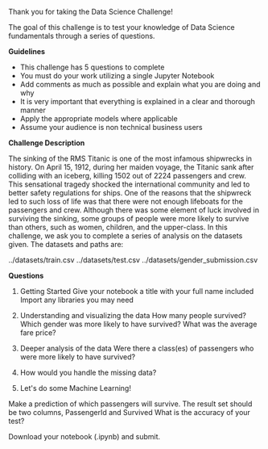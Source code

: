 Thank you for taking the Data Science Challenge!

The goal of this challenge is to test your knowledge of Data Science fundamentals through a series of questions.

<b>Guidelines</b>

<ul>
  <li>This challenge has 5 questions to complete</li>
  <li>You must do your work utilizing a single Jupyter Notebook</li>
  <li>Add comments as much as possible and explain what you are doing and why</li> 
  <li>It is very important that everything is explained in a clear and thorough manner</li>
  <li>Apply the appropriate models where applicable</li>
  <li>Assume your audience is non technical business users</li>
 </ul>

<b>Challenge Description</b>

The sinking of the RMS Titanic is one of the most infamous shipwrecks in history. On April 15, 1912, during her maiden voyage, the Titanic sank after colliding with an iceberg, killing 1502 out of 2224 passengers and crew. This sensational tragedy shocked the international community and led to better safety regulations for ships. One of the reasons that the shipwreck led to such loss of life was that there were not enough lifeboats for the passengers and crew. Although there was some element of luck involved in surviving the sinking, some groups of people were more likely to survive than others, such as women, children, and the upper-class. In this challenge, we ask you to complete a series of analysis on the datasets given. The datasets and paths are:

../datasets/train.csv
../datasets/test.csv
../datasets/gender_submission.csv

<b>Questions</b>

1. Getting Started
Give your notebook a title with your full name included Import any libraries you may need

2. Understanding and visualizing the data
How many people survived? Which gender was more likely to have survived? What was the average fare price?

3. Deeper analysis of the data
Were there a class(es) of passengers who were more likely to have survived?

4. How would you handle the missing data?

5. Let's do some Machine Learning!

Make a prediction of which passengers will survive. The result set should be two columns, PassengerId and Survived What is the accuracy of your test?

Download your notebook (.ipynb) and submit.
